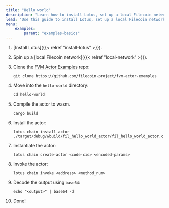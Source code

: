 ```yaml
---
title: "Hello world"
description: "Learn how to install Lotus, set up a local Filecoin network, compile and install an actor on the network, and interact with the actor through your Lotus node."
lead: "Use this guide to install Lotus, set up a local Filecoin network, compile a simple hello-world actor to WASM, and install that actor onto your local Filecoin network."
menu:
    examples:
        parent: "examples-basics"
---
```


1. [Install Lotus]({{< relref "install-lotus" >}}).
1. Spin up a [local Filecoin network]({{< relref "local-network" >}}).
1. Clone the [FVM Actor Examples](https://github.com/filecoin-project/fvm-actor-examples) repo:

    ```shell
    git clone https://github.com/filecoin-project/fvm-actor-examples
    ```

1. Move into the `hello-world` directory:

    ```shell
    cd hello-world
    ```

1. Compile the actor to wasm.

    ```shell
    cargo build
    ```

1. Install the actor:

    ```shell
    lotus chain install-actor ./target/debug/wbuild/fil_hello_world_actor/fil_hello_world_actor.compact.wasm
    ```

1. Instantiate the actor:

    ```shell
    lotus chain create-actor <code-cid> <encoded-params>
    ```

1. Invoke the actor:

    ```shell
    lotus chain invoke <address> <method_num>
    ```

1. Decode the output using `base64`:

    ```shell
    echo "<output>" | base64 -d
    ```

1. Done!
